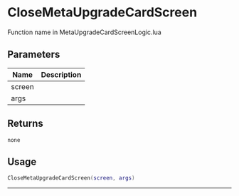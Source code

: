 # CloseMetaUpgradeCardScreen

Function name in MetaUpgradeCardScreenLogic.lua

## Parameters

| Name   | Description |
| ------ | ----------- |
| screen |             |
| args   |             |

## Returns

`none`

## Usage

```lua
CloseMetaUpgradeCardScreen(screen, args)
```

---
